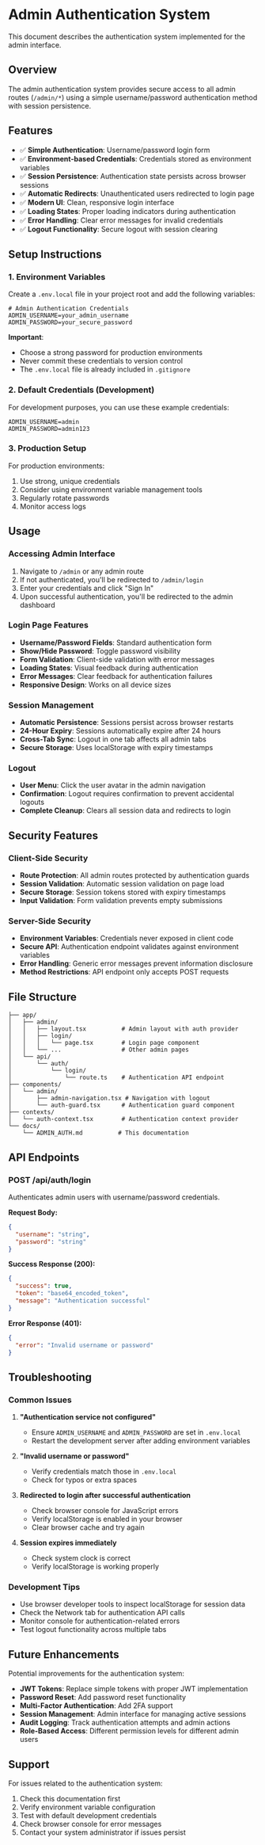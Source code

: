 # Admin Authentication System

This document describes the authentication system implemented for the admin interface.

## Overview

The admin authentication system provides secure access to all admin routes (`/admin/*`) using a simple username/password authentication method with session persistence.

## Features

- ✅ **Simple Authentication**: Username/password login form
- ✅ **Environment-based Credentials**: Credentials stored as environment variables
- ✅ **Session Persistence**: Authentication state persists across browser sessions
- ✅ **Automatic Redirects**: Unauthenticated users redirected to login page
- ✅ **Modern UI**: Clean, responsive login interface
- ✅ **Loading States**: Proper loading indicators during authentication
- ✅ **Error Handling**: Clear error messages for invalid credentials
- ✅ **Logout Functionality**: Secure logout with session clearing

## Setup Instructions

### 1. Environment Variables

Create a `.env.local` file in your project root and add the following variables:

```env
# Admin Authentication Credentials
ADMIN_USERNAME=your_admin_username
ADMIN_PASSWORD=your_secure_password
```

**Important**: 
- Choose a strong password for production environments
- Never commit these credentials to version control
- The `.env.local` file is already included in `.gitignore`

### 2. Default Credentials (Development)

For development purposes, you can use these example credentials:

```env
ADMIN_USERNAME=admin
ADMIN_PASSWORD=admin123
```

### 3. Production Setup

For production environments:

1. Use strong, unique credentials
2. Consider using environment variable management tools
3. Regularly rotate passwords
4. Monitor access logs

## Usage

### Accessing Admin Interface

1. Navigate to `/admin` or any admin route
2. If not authenticated, you'll be redirected to `/admin/login`
3. Enter your credentials and click "Sign In"
4. Upon successful authentication, you'll be redirected to the admin dashboard

### Login Page Features

- **Username/Password Fields**: Standard authentication form
- **Show/Hide Password**: Toggle password visibility
- **Form Validation**: Client-side validation with error messages
- **Loading States**: Visual feedback during authentication
- **Error Messages**: Clear feedback for authentication failures
- **Responsive Design**: Works on all device sizes

### Session Management

- **Automatic Persistence**: Sessions persist across browser restarts
- **24-Hour Expiry**: Sessions automatically expire after 24 hours
- **Cross-Tab Sync**: Logout in one tab affects all admin tabs
- **Secure Storage**: Uses localStorage with expiry timestamps

### Logout

- **User Menu**: Click the user avatar in the admin navigation
- **Confirmation**: Logout requires confirmation to prevent accidental logouts
- **Complete Cleanup**: Clears all session data and redirects to login

## Security Features

### Client-Side Security

- **Route Protection**: All admin routes protected by authentication guards
- **Session Validation**: Automatic session validation on page load
- **Secure Storage**: Session tokens stored with expiry timestamps
- **Input Validation**: Form validation prevents empty submissions

### Server-Side Security

- **Environment Variables**: Credentials never exposed in client code
- **Secure API**: Authentication endpoint validates against environment variables
- **Error Handling**: Generic error messages prevent information disclosure
- **Method Restrictions**: API endpoint only accepts POST requests

## File Structure

```
├── app/
│   ├── admin/
│   │   ├── layout.tsx          # Admin layout with auth provider
│   │   ├── login/
│   │   │   └── page.tsx        # Login page component
│   │   └── ...                 # Other admin pages
│   └── api/
│       └── auth/
│           └── login/
│               └── route.ts    # Authentication API endpoint
├── components/
│   └── admin/
│       ├── admin-navigation.tsx # Navigation with logout
│       └── auth-guard.tsx      # Authentication guard component
├── contexts/
│   └── auth-context.tsx        # Authentication context provider
└── docs/
    └── ADMIN_AUTH.md          # This documentation
```

## API Endpoints

### POST /api/auth/login

Authenticates admin users with username/password credentials.

**Request Body:**
```json
{
  "username": "string",
  "password": "string"
}
```

**Success Response (200):**
```json
{
  "success": true,
  "token": "base64_encoded_token",
  "message": "Authentication successful"
}
```

**Error Response (401):**
```json
{
  "error": "Invalid username or password"
}
```

## Troubleshooting

### Common Issues

1. **"Authentication service not configured"**
   - Ensure `ADMIN_USERNAME` and `ADMIN_PASSWORD` are set in `.env.local`
   - Restart the development server after adding environment variables

2. **"Invalid username or password"**
   - Verify credentials match those in `.env.local`
   - Check for typos or extra spaces

3. **Redirected to login after successful authentication**
   - Check browser console for JavaScript errors
   - Verify localStorage is enabled in your browser
   - Clear browser cache and try again

4. **Session expires immediately**
   - Check system clock is correct
   - Verify localStorage is working properly

### Development Tips

- Use browser developer tools to inspect localStorage for session data
- Check the Network tab for authentication API calls
- Monitor console for authentication-related errors
- Test logout functionality across multiple tabs

## Future Enhancements

Potential improvements for the authentication system:

- **JWT Tokens**: Replace simple tokens with proper JWT implementation
- **Password Reset**: Add password reset functionality
- **Multi-Factor Authentication**: Add 2FA support
- **Session Management**: Admin interface for managing active sessions
- **Audit Logging**: Track authentication attempts and admin actions
- **Role-Based Access**: Different permission levels for different admin users

## Support

For issues related to the authentication system:

1. Check this documentation first
2. Verify environment variable configuration
3. Test with default development credentials
4. Check browser console for error messages
5. Contact your system administrator if issues persist
